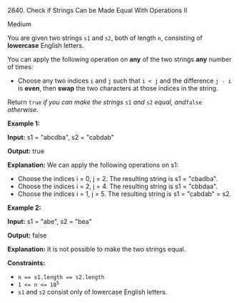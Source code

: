 2840\. Check if Strings Can be Made Equal With Operations II

Medium

You are given two strings `s1` and `s2`, both of length `n`, consisting of **lowercase** English letters.

You can apply the following operation on **any** of the two strings **any** number of times:

*   Choose any two indices `i` and `j` such that `i < j` and the difference `j - i` is **even**, then **swap** the two characters at those indices in the string.

Return `true` _if you can make the strings_ `s1` _and_ `s2` _equal, and_`false` _otherwise_.

**Example 1:**

**Input:** s1 = "abcdba", s2 = "cabdab"

**Output:** true

**Explanation:** We can apply the following operations on s1: 
- Choose the indices i = 0, j = 2. The resulting string is s1 = "cbadba". 
- Choose the indices i = 2, j = 4. The resulting string is s1 = "cbbdaa". 
- Choose the indices i = 1, j = 5. The resulting string is s1 = "cabdab" = s2.

**Example 2:**

**Input:** s1 = "abe", s2 = "bea"

**Output:** false

**Explanation:** It is not possible to make the two strings equal.

**Constraints:**

*   `n == s1.length == s2.length`
*   <code>1 <= n <= 10<sup>5</sup></code>
*   `s1` and `s2` consist only of lowercase English letters.